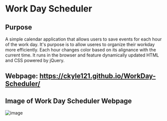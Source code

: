 # Work Day Scheduler
## Purpose 
A simple calendar application that allows users to save events for each hour of the work day. It's purpose is to allow useres to organize their workday more efficiently. Each hour changes color based on its alignance with the current time. It runs in the browser and feature dynamically updated HTML and CSS powered by jQuery.

## Webpage: https://ckyle121.github.io/WorkDay-Scheduler/

## Image of Work Day Scheduler Webpage 
![image](https://user-images.githubusercontent.com/75647359/149010430-10af612e-5a59-47ca-b239-31a9248d470a.png)
